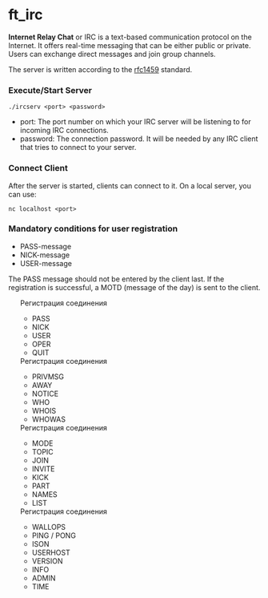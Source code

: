 # ft_irc
<p>
  <b>Internet Relay Chat</b> or IRC is a text-based communication protocol on the Internet.
  It offers real-time messaging that can be either public or private. Users can exchange
  direct messages and join group channels.
</p>
The server is written according to the <a href="https://www.ietf.org/rfc/rfc1459.txt">rfc1459<a> standard.
<h3> Execute/Start Server </h3>

```
./ircserv <port> <password>
```

<ul>
  <li> port: The port number on which your IRC server will be listening to for incoming IRC connections. </li>
  <li> password: The connection password. It will be needed by any IRC client that tries to connect to your server. </li>
</ul>

<h3> Connect Client </h3>
After the server is started, clients can connect to it. On a local server, you can use:

```
nc localhost <port>
```
<h3> Mandatory conditions for user registration </h3>
<ul>
  <li>PASS-message</li>
  <li>NICK-message</li>
  <li>USER-message</li>
</ul>
<p>The PASS message should not be entered by the client last. If the registration is successful, a MOTD (message of the day) is sent to the client. </p>

<ol>
  <lo>Регистрация соединения
    <ul>
      <li>PASS</li>
      <li>NICK</li>
      <li>USER</li>
      <li>OPER</li>
      <li>QUIT</li>
    </ul>
  </lo>
  <lo>Регистрация соединения
    <ul>
      <li>PRIVMSG</li>
      <li>AWAY</li>
      <li>NOTICE</li>
      <li>WHO</li>
      <li>WHOIS</li>
      <li>WHOWAS</li>
    </ul>
  </lo>
  <lo>Регистрация соединения
    <ul>
      <li>MODE</li>
      <li>TOPIC</li>
      <li>JOIN</li>
      <li>INVITE</li>
      <li>KICK</li>
      <li>PART</li>
      <li>NAMES</li>
      <li>LIST</li>
    </ul>
  </lo>
  <lo>Регистрация соединения
    <ul>
      <li>WALLOPS</li>
      <li>PING / PONG</li>
      <li>ISON</li>
      <li>USERHOST</li>
      <li>VERSION</li>
      <li>INFO</li>
      <li>ADMIN</li>
      <li>TIME</li>
    </ul>
  </lo>
</ol>
